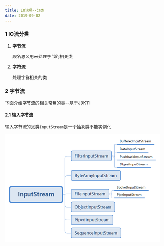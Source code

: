 ```yaml
---
title: IO详解--分类
date: 2019-09-02
---
```

### 1 IO流分类

1. **字节流**

   顾名思义用来处理字节的相关类

2. **字符流**

   处理字符相关的类

### 2 字节流

下面介绍字节流的相关常用的类--基于JDK11

#### 2.1 输入字节流

输入字节流的父类`InputStream`是一个抽象类不能实例化

![图解](https://github.com/mxsm/document/blob/master/image/JSE/InputStream.png?raw=true)


